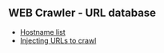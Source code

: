 ## WEB Crawler - URL database

* [Hostname list](hostnames.md)
* [Injecting URLs to crawl](inject.md)
